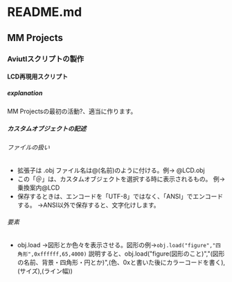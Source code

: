 # README.md
## MM Projects
### Aviutlスクリプトの製作
#### LCD再現用スクリプト
##### explanation
MM Projectsの最初の活動?、適当に作ります。
##### カスタムオブジェクトの記述
###### ファイルの扱い
+ 拡張子は .obj ファイル名は@(名前)のように付ける。例→ @LCD.obj
+ この「＠」は、カスタムオブジェクトを選択する時に表示されるもの。 例→乗換案内@LCD
+ 保存するときは、エンコードを「UTF-8」ではなく、「ANSI」でエンコードする。  →ANSI以外で保存すると、文字化けします。
###### 要素
+ obj.load  →図形とか色々を表示させる。図形の例→``obj.load("figure","四角形",0xffffff,65,4000)``   説明すると、obj.load("figure(図形のこと)","(図形の名前、背景・四角形・円とか)",(色、0xと書いた後にカラーコードを書く),(サイズ),(ライン幅))
